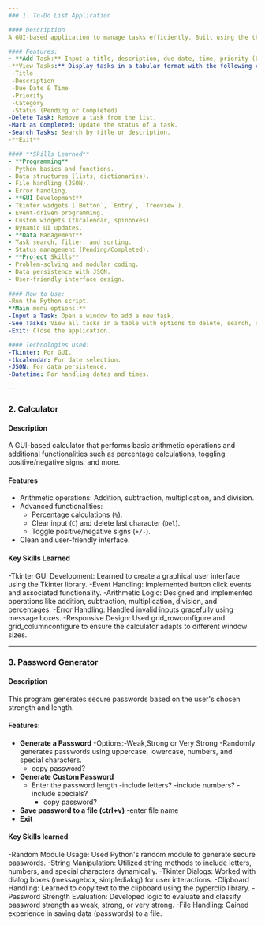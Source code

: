 ```yaml
---
### 1. To-Do List Application

#### Description
A GUI-based application to manage tasks efficiently. Built using the tkinter library.

#### Features:
- **Add Task:** Input a title, description, due date, time, priority (Low, Normal, High), and category (Work, Personal, or custom).
-**View Tasks:** Display tasks in a tabular format with the following columns:
 -Title
 -Description
 -Due Date & Time
 -Priority
 -Category
 -Status (Pending or Completed)
-Delete Task: Remove a task from the list.
-Mark as Completed: Update the status of a task.
-Search Tasks: Search by title or description.
-**Exit**

#### **Skills Learned**  
- **Programming**  
- Python basics and functions.  
- Data structures (lists, dictionaries).  
- File handling (JSON).  
- Error handling.  
- **GUI Development**  
- Tkinter widgets (`Button`, `Entry`, `Treeview`).  
- Event-driven programming.  
- Custom widgets (tkcalendar, spinboxes).  
- Dynamic UI updates.  
- **Data Management**  
- Task search, filter, and sorting.  
- Status management (Pending/Completed).  
- **Project Skills**  
- Problem-solving and modular coding.  
- Data persistence with JSON.  
- User-friendly interface design.  
  
#### How to Use:
-Run the Python script.
**Main menu options:**
-Input a Task: Open a window to add a new task.
-See Tasks: View all tasks in a table with options to delete, search, or mark as completed.
-Exit: Close the application.

#### Technologies Used:
-Tkinter: For GUI.
-tkcalendar: For date selection.
-JSON: For data persistence.
-Datetime: For handling dates and times.

---
```

### 2. Calculator

#### Description
A GUI-based calculator that performs basic arithmetic operations and additional functionalities such as percentage calculations, toggling positive/negative signs, and more.

#### Features
- Arithmetic operations: Addition, subtraction, multiplication, and division.
- Advanced functionalities: 
  - Percentage calculations (`%`).
  - Clear input (`C`) and delete last character (`Del`).
  - Toggle positive/negative signs (`+/-`).
- Clean and user-friendly interface.

#### Key Skills Learned
-Tkinter GUI Development: Learned to create a graphical user interface using the Tkinter library.
-Event Handling: Implemented button click events and associated functionality.
-Arithmetic Logic: Designed and implemented operations like addition, subtraction, multiplication, division, and percentages.
-Error Handling: Handled invalid inputs gracefully using message boxes.
-Responsive Design: Used grid_rowconfigure and grid_columnconfigure to ensure the calculator adapts to different window sizes.

---
### 3. Password Generator

#### Description
This program generates secure passwords based on the user's chosen strength and length.

#### Features:
- **Generate a Password**
  -Options:-Weak,Strong or Very Strong
  -Randomly generates passwords using uppercase, lowercase, numbers, and special characters.
  - copy password?
- **Generate Custom Password**
   - Enter the password length
      -include letters? -include numbers? -include specials?
      - copy password?
- **Save password to a file (ctrl+v)**
  -enter file name
- **Exit**

#### Key Skills learned
-Random Module Usage: Used Python's random module to generate secure passwords.
-String Manipulation: Utilized string methods to include letters, numbers, and special characters dynamically.
-Tkinter Dialogs: Worked with dialog boxes (messagebox, simpledialog) for user interactions.
-Clipboard Handling: Learned to copy text to the clipboard using the pyperclip library.
-Password Strength Evaluation: Developed logic to evaluate and classify password strength as weak, strong, or very strong.
-File Handling: Gained experience in saving data (passwords) to a file.
